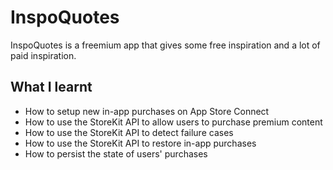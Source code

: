 # InspoQuotes
InspoQuotes is a freemium app that gives some free inspiration and a lot of paid inspiration.  

## What I learnt

* How to setup new in-app purchases on App Store Connect
* How to use the StoreKit API to allow users to purchase premium content
* How to use the StoreKit API to detect failure cases
* How to use the StoreKit API to restore in-app purchases
* How to persist the state of users' purchases
